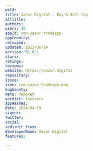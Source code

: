 ```yaml
---
wsId: 
title: Xazur Digital - Buy & Sell Cry
altTitle: 
authors: 
users: 10
appId: com.xazur.tradeapp
appCountry: 
released: 
updated: 2023-06-14
version: 61.6.1
stars: 
ratings: 
reviews: 
website: https://xazur.digital
repository: 
issue: 
icon: com.xazur.tradeapp.png
bugbounty: 
meta: removed
verdict: fewusers
appHashes: 
date: 2024-04-19
signer: 
twitter: 
social: 
redirect_from: 
developerName: Xazur Digital
features: 

---
```


